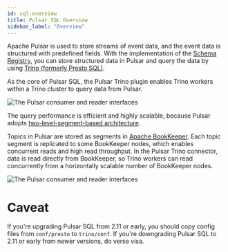 ```yaml
---
id: sql-overview
title: Pulsar SQL Overview
sidebar_label: "Overview"
---
```


Apache Pulsar is used to store streams of event data, and the event data is structured with predefined fields. With the implementation of the [Schema Registry](schema-get-started.md), you can store structured data in Pulsar and query the data by using [Trino (formerly Presto SQL)](https://trino.io/).

As the core of Pulsar SQL, the Pulsar Trino plugin enables Trino workers within a Trino cluster to query data from Pulsar.

![The Pulsar consumer and reader interfaces](/assets/pulsar-sql-arch-2.png)

The query performance is efficient and highly scalable, because Pulsar adopts [two-level-segment-based architecture](concepts-architecture-overview.md#apache-bookkeeper).

Topics in Pulsar are stored as segments in [Apache BookKeeper](https://bookkeeper.apache.org/). Each topic segment is replicated to some BookKeeper nodes, which enables concurrent reads and high read throughput. In the Pulsar Trino connector, data is read directly from BookKeeper, so Trino workers can read concurrently from a horizontally scalable number of BookKeeper nodes.

![The Pulsar consumer and reader interfaces](/assets/pulsar-sql-arch-1.png)

# Caveat

If you're upgrading Pulsar SQL from 2.11 or early, you should copy config files from `conf/presto` to `trino/conf`. If you're downgrading Pulsar SQL to 2.11 or early from newer versions, do verse visa.
